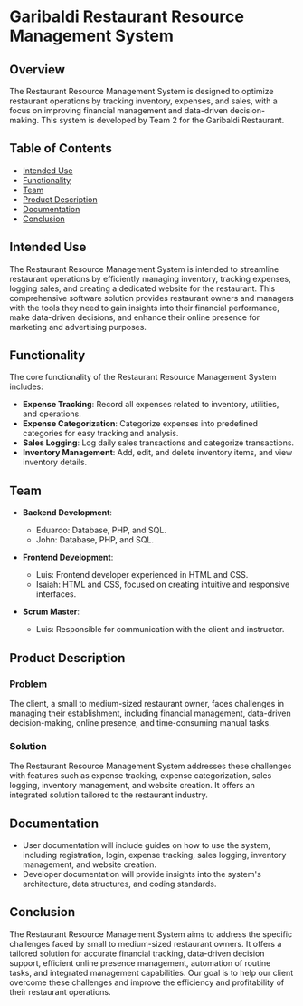 # Garibaldi Restaurant Resource Management System

## Overview

The Restaurant Resource Management System is designed to optimize restaurant operations by tracking inventory, expenses, and sales, with a focus on improving financial management and data-driven decision-making. This system is developed by Team 2 for the Garibaldi Restaurant.

## Table of Contents

- [Intended Use](#intended-use)
- [Functionality](#functionality)
- [Team](#team)
- [Product Description](#product-description)
- [Documentation](#documentation)
- [Conclusion](#conclusion)

## Intended Use

The Restaurant Resource Management System is intended to streamline restaurant operations by efficiently managing inventory, tracking expenses, logging sales, and creating a dedicated website for the restaurant. This comprehensive software solution provides restaurant owners and managers with the tools they need to gain insights into their financial performance, make data-driven decisions, and enhance their online presence for marketing and advertising purposes.

## Functionality

The core functionality of the Restaurant Resource Management System includes:

- **Expense Tracking**: Record all expenses related to inventory, utilities, and operations.
- **Expense Categorization**: Categorize expenses into predefined categories for easy tracking and analysis.
- **Sales Logging**: Log daily sales transactions and categorize transactions.
- **Inventory Management**: Add, edit, and delete inventory items, and view inventory details.

## Team

- **Backend Development**:
  - Eduardo: Database, PHP, and SQL.
  - John: Database, PHP, and SQL.

- **Frontend Development**:
  - Luis: Frontend developer experienced in HTML and CSS.
  - Isaiah: HTML and CSS, focused on creating intuitive and responsive interfaces.

- **Scrum Master**:
  - Luis: Responsible for communication with the client and instructor.

## Product Description

### Problem

The client, a small to medium-sized restaurant owner, faces challenges in managing their establishment, including financial management, data-driven decision-making, online presence, and time-consuming manual tasks.

### Solution

The Restaurant Resource Management System addresses these challenges with features such as expense tracking, expense categorization, sales logging, inventory management, and website creation. It offers an integrated solution tailored to the restaurant industry.

## Documentation

- User documentation will include guides on how to use the system, including registration, login, expense tracking, sales logging, inventory management, and website creation.
- Developer documentation will provide insights into the system's architecture, data structures, and coding standards.

## Conclusion

The Restaurant Resource Management System aims to address the specific challenges faced by small to medium-sized restaurant owners. It offers a tailored solution for accurate financial tracking, data-driven decision support, efficient online presence management, automation of routine tasks, and integrated management capabilities. Our goal is to help our client overcome these challenges and improve the efficiency and profitability of their restaurant operations.
